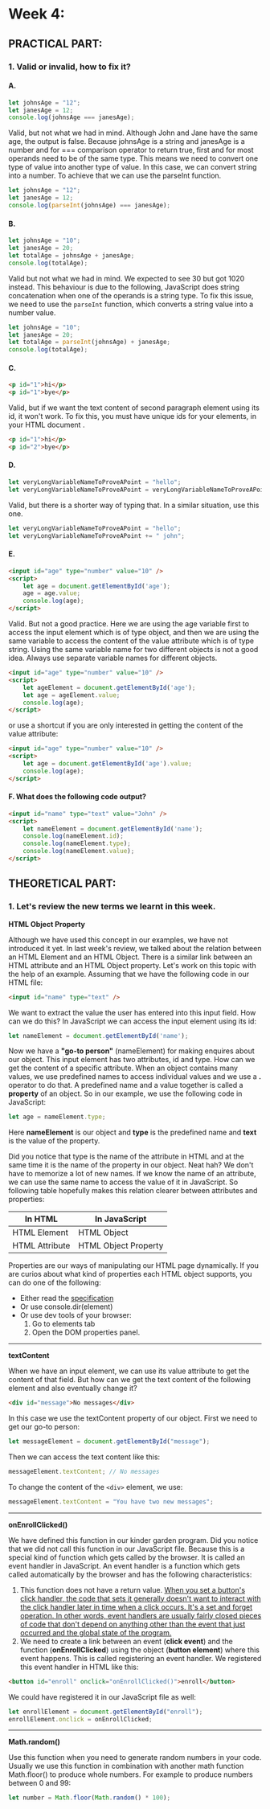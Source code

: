 # Week 4:

## PRACTICAL PART:

### 1. Valid or invalid, how to fix it?

#### A.

```js
let johnsAge = "12";
let janesAge = 12;
console.log(johnsAge === janesAge);
```

Valid, but not what we had in mind. Although John and Jane have the same age, the output is false. Because johnsAge is a string and janesAge is a number and for === comparison operator to return true, first and for most operands need to be of the same type. This means we need to convert one type of value into another type of value. In this case, we can convert string into a number. To achieve that we can use the parseInt function.

```js
let johnsAge = "12";
let janesAge = 12;
console.log(parseInt(johnsAge) === janesAge);
```

#### B.

```js
let johnsAge = "10";
let janesAge = 20;
let totalAge = johnsAge + janesAge;
console.log(totalAge);
```

Valid but not what we had in mind. We expected to see 30 but got 1020 instead. This behaviour is due to the following, JavaScript does string concatenation when one of the operands is a string type. To fix this issue, we need to use the `parseInt` function, which converts a string value into a number value.

```js
let johnsAge = "10";
let janesAge = 20;
let totalAge = parseInt(johnsAge) + janesAge;
console.log(totalAge);
```

#### C.

```html
<p id="1">hi</p>
<p id="1">bye</p>
```

Valid, but if we want the text content of second paragraph element using its id, it won't work. To fix this, you must have unique ids for your elements, in your HTML document .

```html
<p id="1">hi</p>
<p id="2">bye</p>
```

#### D.

```js
let veryLongVariableNameToProveAPoint = "hello";
let veryLongVariableNameToProveAPoint = veryLongVariableNameToProveAPoint + " john";
```

Valid, but there is a shorter way of typing that. In a similar situation, use this one.

```js
let veryLongVariableNameToProveAPoint = "hello";
let veryLongVariableNameToProveAPoint += " john";
```

#### E.

```html
<input id="age" type="number" value="10" />
<script>
    let age = document.getElementById('age');
    age = age.value;
    console.log(age);
</script>
```

Valid. But not a good practice. Here we are using the age variable first to access the input element which is of type object, and then we are using the same variable to access the content of the value attribute which is of type string. Using the same variable name for two different objects is not a good idea. Always use separate variable names for different objects.

```html
<input id="age" type="number" value="10" />
<script>
    let ageElement = document.getElementById('age');
    let age = ageElement.value;
    console.log(age);
</script>
```

or use a shortcut if you are only interested in getting the content of the value attribute:

```html
<input id="age" type="number" value="10" />
<script>
    let age = document.getElementById('age').value;
    console.log(age);
</script>
```

#### F. What does the following code output?

```html
<input id="name" type="text" value="John" />
<script>
    let nameElement = document.getElementById('name');
    console.log(nameElement.id);
    console.log(nameElement.type);
    console.log(nameElement.value);
</script>
```

## THEORETICAL PART:

### 1. Let's review the new terms we learnt in this week.

**HTML Object Property**

Although we have used this concept in our examples, we have not introduced it yet. In last week's review, we talked about the relation between an HTML Element and an HTML Object. There is a similar link between an HTML attribute and an HTML Object property. Let's work on this topic with the help of an example. Assuming that we have the following code in our HTML file:

```html
<input id="name" type="text" />
```

We want to extract the value the user has entered into this input field. How can we do this? In JavaScript we can access the input element using its id:

```js
let nameElement = document.getElementById('name');
```

Now we have a **"go-to person"** (nameElement) for making enquires about our object. This input element has two attributes, id and type. How can we get the content of a specific attribute. When an object contains many values, we use predefined names to access individual values and we use a **.** operator to do that. A predefined name and a value together is called a **property** of an object. So in our example, we use the following code in JavaScript:

```js
let age = nameElement.type;
```

Here **nameElement** is our object and **type** is the predefined name and **text** is the value of the property.

Did you notice that type is the name of the attribute in HTML and at the same time it is the name of the property in our object. Neat hah? We don't have to memorize a lot of new names. If we know the name of an attribute, we can use the same name to access the value of it in JavaScript. So following table hopefully makes this relation clearer between attributes and properties:

|**In HTML**|**In JavaScript**|
|-----------|-----------------|
|HTML Element|HTML Object     |
|HTML Attribute|HTML Object Property|

Properties are our ways of manipulating our HTML page dynamically. If you are curios about what kind of properties each HTML object supports, you can do one of the following:

- Either read the [specification](https://html.spec.whatwg.org#htmlelement)
- Or use console.dir(element)
- Or use dev tools of your browser: 
    1. Go to elements tab
    2. Open the DOM properties panel. 

---

**textContent**

When we have an input element, we can use its value attribute to get the content of that field. But how can we get the text content of the following element and also eventually change it?

```html
<div id="message">No messages</div>
```

In this case we use the textContent property of our object. First we need to get our go-to person:

```js
let messageElement = document.getElementById("message");
```

Then we can access the text content like this:

```js
messageElement.textContent; // No messages
```

To change the content of the `<div>` element, we use:

```js
messageElement.textContent = "You have two new messages";
```

---

**onEnrollClicked()**

We have defined this function in our kinder garden program. Did you notice that we did not call this function in our JavaScript file. Because this is a special kind of function which gets called by the browser. It is called an event handler in JavaScript. An event handler is a function which gets called automatically by the browser and has the following characteristics:

1. This function does not have a return value. [When you set a button's click handler, the code that sets it generally doesn't want to interact with the click handler later in time when a click occurs. It's a set and forget operation. In other words, event handlers are usually fairly closed pieces of code that don't depend on anything other than the event that just occurred and the global state of the program.](https://www.i-programmer.info/programming/javascript/12416-javascript-async-the-callback-a-the-controller.html?start=1)
2. We need to create a link between an event (**click event**) and the function (**onEnrollClicked**) using the object (**button element**) where this event happens. This is called registering an event handler. We registered this event handler in HTML like this:

```html
<button id="enroll" onclick="onEnrollClicked()">enroll</button>
```

We could have registered it in our JavaScript file as well:

```js
let enrollElement = document.getElementById("enroll");
enrollElement.onclick = onEnrollClicked;
```

---

**Math.random()**

Use this function when you need to generate random numbers in your code. Usually we use this function in combination with another math function Math.floor() to produce whole numbers. For example to produce numbers between 0 and 99:

```js
let number = Math.floor(Math.random() * 100);
```
